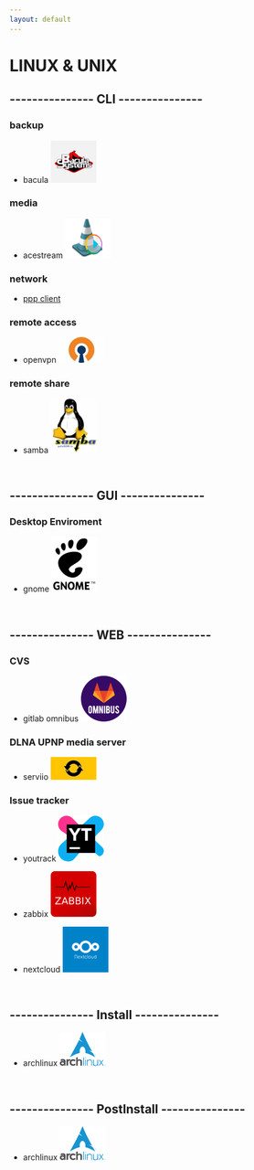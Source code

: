 ```yaml
---
layout: default
---
```


LINUX & UNIX
==

## --------------- CLI ---------------

### backup

- bacula [![alt text](/gh-images/bacula.png)](https://github.com/sanekmihailow/My_guide_instructions/tree/master-origin/CLI/backup/bacula/)

### media

- acestream [![alt text](/gh-images/acestream.png)](https://github.com/sanekmihailow/My_guide_instructions/tree/master-origin/CLI/media/acestream/)

### network

- [ppp client](https://github.com/sanekmihailow/My_guide_instructions/tree/master-origin/CLI/network/ppp)

### remote access

- openvpn [![alt text](/gh-images/openvpn.jpg)](https://github.com/sanekmihailow/My_guide_instructions/tree/master-origin/CLI/remote_access/)

### remote share

- samba [![alt text](/gh-images/samba.jpg)](https://github.com/sanekmihailow/My_guide_instructions/tree/master-origin/CLI/remote_share/)

```


```

## --------------- GUI ---------------

### Desktop Enviroment

- gnome  [![alt text](/gh-images/Gnome.png)](https://github.com/sanekmihailow/My_guide_instructions/tree/master-origin/GUI/DE/Gnome/gnome_exetensions)

```


```

## --------------- WEB ---------------

### CVS

- gitlab omnibus [![alt text](/gh-images/gitlab_omnibus_logo.png)](https://github.com/sanekmihailow/My_guide_instructions/tree/master-origin/WEB/CVS/gitlab/gitlab-ce%20-omnibus/)

### DLNA UPNP media server

- serviio [![alt text](/gh-images/serviio.jpg)](https://github.com/sanekmihailow/My_guide_instructions/tree/master-origin/WEB/DLNA_UPNP/serviio/)

### Issue tracker

- youtrack [![alt text](/gh-images/youtrack.png)](https://github.com/sanekmihailow/My_guide_instructions/tree/master-origin/WEB/Issue%20Tracker/youtrack%20standalone/)

- zabbix [![alt text](/gh-images/zabbix.png)](https://github.com/sanekmihailow/My_guide_instructions/tree/master-origin/WEB/MONITORING/zabbix/)

- nextcloud [![alt text](/gh-images/nextcloud.png)](https://github.com/sanekmihailow/My_guide_instructions/tree/master-origin/WEB/storage/nextcloud/install/ubuntu/)

```


```

## --------------- Install ---------------

- archlinux [![alt text](/gh-images/archlinux.png)](https://github.com/sanekmihailow/My_guide_instructions/blob/master-origin/installations/distributions/arch.md)

```


```

## --------------- PostInstall ---------------

- archlinux [![alt text](/gh-images/archlinux.png)](https://github.com/sanekmihailow/My_guide_instructions/blob/master-origin/postinstallations/distributions/archlinux.md)

